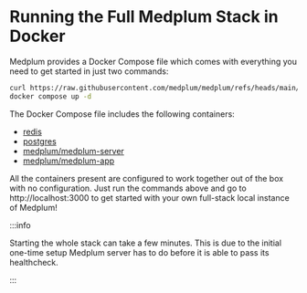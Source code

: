 # Running the Full Medplum Stack in Docker

Medplum provides a Docker Compose file which comes with everything you need to get started in just two commands:

```bash
curl https://raw.githubusercontent.com/medplum/medplum/refs/heads/main/docker-compose.full-stack.yml > docker-compose.yml
docker compose up -d
```

The Docker Compose file includes the following containers:

- [redis](https://hub.docker.com/_/redis)
- [postgres](https://hub.docker.com/_/postgres)
- [medplum/medplum-server](https://hub.docker.com/r/medplum/medplum-server)
- [medplum/medplum-app](https://hub.docker.com/r/medplum/medplum-app)

All the containers present are configured to work together out of the box with no configuration. Just run the commands above and go to http://localhost:3000 to get started with your own full-stack local instance of Medplum!

:::info

Starting the whole stack can take a few minutes. This is due to the initial one-time setup Medplum server has to do before it is able to pass its healthcheck.

:::
